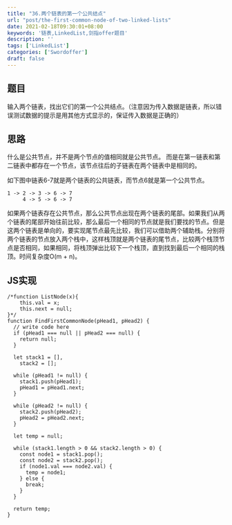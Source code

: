 ```yaml
---
title: "36.两个链表的第一个公共结点"
url: "post/the-first-common-node-of-two-linked-lists"
date: 2021-02-18T09:30:01+08:00
keywords: '链表,LinkedList,剑指offer题目'
description: ''
tags: ['LinkedList']
categories: ['Swordoffer']
draft: false
---
```


## 题目

输入两个链表，找出它们的第一个公共结点。（注意因为传入数据是链表，所以错误测试数据的提示是用其他方式显示的，保证传入数据是正确的）

## 思路

什么是公共节点，并不是两个节点的值相同就是公共节点。
而是在第一链表和第二链表中都存在一个节点，该节点往后的子链表在两个链表中是相同的。

如下图中链表6-7就是两个链表的公共链表，而节点6就是第一个公共节点。
```
1 -> 2 -> 3 -> 6 -> 7  
     4 -> 5 -> 6 -> 7
```

如果两个链表存在公共节点，那么公共节点出现在两个链表的尾部。如果我们从两个链表的尾部开始往前比较，那么最后一个相同的节点就是我们要找的节点。但是这两个链表是单向的，要实现尾节点最先比较，我们可以借助两个辅助栈。分别将两个链表的节点放入两个栈中，这样栈顶就是两个链表的尾节点，比较两个栈顶节点是否相同，如果相同，将栈顶弹出比较下一个栈顶，直到找到最后一个相同的栈顶。时间复杂度O(m + n)。

## JS实现

```
/*function ListNode(x){
    this.val = x;
    this.next = null;
}*/
function FindFirstCommonNode(pHead1, pHead2) {
  // write code here
  if (pHead1 === null || pHead2 === null) {
    return null;
  }

  let stack1 = [],
    stack2 = [];

  while (pHead1 != null) {
    stack1.push(pHead1);
    pHead1 = pHead1.next;
  }

  while (pHead2 != null) {
    stack2.push(pHead2);
    pHead2 = pHead2.next;
  }

  let temp = null;

  while (stack1.length > 0 && stack2.length > 0) {
    const node1 = stack1.pop();
    const node2 = stack2.pop();
    if (node1.val === node2.val) {
      temp = node1;
    } else {
      break;
    }
  }

  return temp;
}
```


